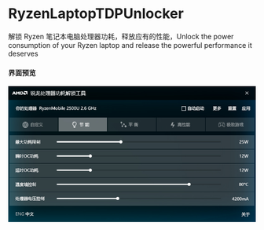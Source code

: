 # RyzenLaptopTDPUnlocker
解锁 Ryzen 笔记本电脑处理器功耗，释放应有的性能，Unlock the power consumption of your Ryzen laptop and release the powerful performance it deserves

#### 界面预览 
![image](img/ryzenadjtool.jpg)
